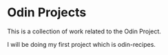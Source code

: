 # Odin Projects

This is a collection of work related to the Odin Project.

I will be doing my first project which is odin-recipes.
